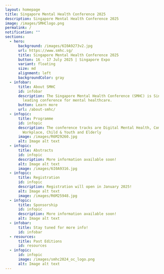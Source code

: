 ```yaml
---
layout: homepage
title: Singapore Mental Health Conference 2025
description: Singapore Mental Health Conference 2025
image: /images/SMHClogo.png
permalink: /
notification: ""
sections:
  - hero:
      background: /images/6I0A9273v2.jpg
      url: https://www.smhc.sg/
      title: Singapore Mental Health Conference 2025
      button: 16 - 17 July 2025 | Singapore Expo
      variant: floating
      size: md
      alignment: left
      backgroundColor: gray
  - infobar:
      title: About SMHC
      id: infobar
      description: The Singapore Mental Health Conference (SMHC) is Singapore's
        leading conference for mental healthcare.
      button: Learn more
      url: /about-smhc/
  - infopic:
      title: Programme
      id: infopic
      description: The conference tracks are Digital Mental Health, Community &
        Workplace, Child & Youth and Elderly
      image: /images/R6M29260.jpg
      alt: Image alt text
  - infopic:
      title: Abstracts
      id: infopic
      description: More information available soon!
      alt: Image alt text
      image: /images/6I0A9316.jpg
  - infopic:
      title: Registration
      id: infopic
      description: Registration will open in January 2025!
      alt: Image alt text
      image: /images/R6M25948.jpg
  - infopic:
      title: Sponsorship
      id: infopic
      description: More information available soon!
      alt: Image alt text
  - infobar:
      title: Stay tuned for more info!
      id: infobar
  - resources:
      title: Past Editions
      id: resources
  - infopic:
      id: infopic
      image: /images/smhc2024_oc_logo.png
      alt: Image alt text
---
```

